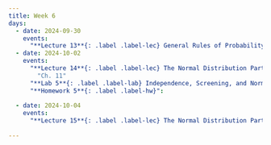 ```yaml
---
title: Week 6
days:
  - date: 2024-09-30
    events:
      "**Lecture 13**{: .label .label-lec} General Rules of Probability cont. ":
  - date: 2024-10-02
    events:
      "**Lecture 14**{: .label .label-lec} The Normal Distribution Part I ": 
        "Ch. 11"
      "**Lab 5**{: .label .label-lab} Independence, Screening, and Normal Distribution (Due Oct 4th)":
      "**Homework 5**{: .label .label-hw}":
      
  - date: 2024-10-04
    events:
      "**Lecture 15**{: .label .label-lec} The Normal Distribution Part II ":
      
---
```

